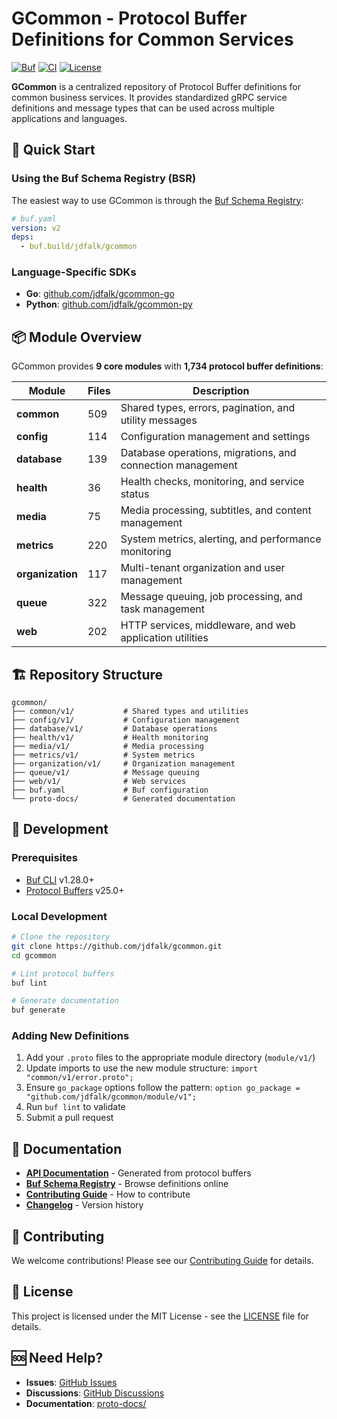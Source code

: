 <!-- file: README.md -->
<!-- version: 2.0.0 -->
<!-- guid: 1a2b3c4d-e5f6-7a8b-9c0d-1e2f3a4b5c6d -->

# GCommon - Protocol Buffer Definitions for Common Services

[![Buf](https://img.shields.io/badge/buf-build%2Fjdfalk%2Fgcommon-blue)](https://buf.build/jdfalk/gcommon)
[![CI](https://github.com/jdfalk/gcommon/workflows/ci/badge.svg)](https://github.com/jdfalk/gcommon/actions)
[![License](https://img.shields.io/badge/license-MIT-green.svg)](LICENSE)

**GCommon** is a centralized repository of Protocol Buffer definitions for common business services. It provides standardized gRPC service definitions and message types that can be used across multiple applications and languages.

## 🚀 Quick Start

### Using the Buf Schema Registry (BSR)

The easiest way to use GCommon is through the [Buf Schema Registry](https://buf.build/jdfalk/gcommon):

```yaml
# buf.yaml
version: v2
deps:
  - buf.build/jdfalk/gcommon
```

### Language-Specific SDKs

- **Go**: [github.com/jdfalk/gcommon-go](https://github.com/jdfalk/gcommon-go)
- **Python**: [github.com/jdfalk/gcommon-py](https://github.com/jdfalk/gcommon-py)

## 📦 Module Overview

GCommon provides **9 core modules** with **1,734 protocol buffer definitions**:

| Module           | Files | Description                                                |
| ---------------- | ----- | ---------------------------------------------------------- |
| **common**       | 509   | Shared types, errors, pagination, and utility messages     |
| **config**       | 114   | Configuration management and settings                      |
| **database**     | 139   | Database operations, migrations, and connection management |
| **health**       | 36    | Health checks, monitoring, and service status              |
| **media**        | 75    | Media processing, subtitles, and content management        |
| **metrics**      | 220   | System metrics, alerting, and performance monitoring       |
| **organization** | 117   | Multi-tenant organization and user management              |
| **queue**        | 322   | Message queuing, job processing, and task management       |
| **web**          | 202   | HTTP services, middleware, and web application utilities   |

## 🏗️ Repository Structure

```text
gcommon/
├── common/v1/           # Shared types and utilities
├── config/v1/           # Configuration management
├── database/v1/         # Database operations
├── health/v1/           # Health monitoring
├── media/v1/            # Media processing
├── metrics/v1/          # System metrics
├── organization/v1/     # Organization management
├── queue/v1/            # Message queuing
├── web/v1/              # Web services
├── buf.yaml             # Buf configuration
└── proto-docs/          # Generated documentation
```

## 🔧 Development

### Prerequisites

- [Buf CLI](https://buf.build/docs/installation) v1.28.0+
- [Protocol Buffers](https://protobuf.dev/downloads/) v25.0+

### Local Development

```bash
# Clone the repository
git clone https://github.com/jdfalk/gcommon.git
cd gcommon

# Lint protocol buffers
buf lint

# Generate documentation
buf generate
```

### Adding New Definitions

1. Add your `.proto` files to the appropriate module directory (`module/v1/`)
2. Update imports to use the new module structure: `import "common/v1/error.proto";`
3. Ensure `go_package` options follow the pattern: `option go_package = "github.com/jdfalk/gcommon/module/v1";`
4. Run `buf lint` to validate
5. Submit a pull request

## 📖 Documentation

- **[API Documentation](proto-docs/)** - Generated from protocol buffers
- **[Buf Schema Registry](https://buf.build/jdfalk/gcommon)** - Browse definitions online
- **[Contributing Guide](CONTRIBUTING.md)** - How to contribute
- **[Changelog](CHANGELOG.md)** - Version history

## 🤝 Contributing

We welcome contributions! Please see our [Contributing Guide](CONTRIBUTING.md) for details.

## 📄 License

This project is licensed under the MIT License - see the [LICENSE](LICENSE) file for details.

## 🆘 Need Help?

- **Issues**: [GitHub Issues](https://github.com/jdfalk/gcommon/issues)
- **Discussions**: [GitHub Discussions](https://github.com/jdfalk/gcommon/discussions)
- **Documentation**: [proto-docs/](proto-docs/)
